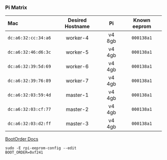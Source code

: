 ### Pi Matrix

| Mac                 | Desired Hostname| Pi     | Known eeprom |
| :------------------ |:---------------:| :-----:| :-----------:|
|`dc:a6:32:cc:34:a6`  | worker-4        | v4 8gb | `000138a1`   |
|`dc:a6:32:46:d6:3c`  | worker-5        | v4 4gb | `000138a1`   |
|`dc:a6:32:39:5d:69`  | worker-6        | v4 4gb | `000138a1`   |
|`dc:a6:32:39:76:89`  | worker-7        | v4 4gb | `000138a1`   |
|`dc:a6:32:03:59:4d`  | master-1        | v4 4gb | `000138a1`   |
|`dc:a6:32:03:cf:77`  | master-2        | v4 4gb | `000138a1`   |
|`dc:a6:32:03:d2:ff`  | master-3        | v4 4gb | `000138a1`   |

[BootOrder Docs](https://www.raspberrypi.org/documentation/hardware/raspberrypi/bcm2711_bootloader_config.md)

```
sudo -E rpi-eeprom-config --edit
BOOT_ORDER=0xf241
```
